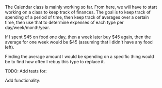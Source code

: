 The Calendar class is mainly working so far. From here, we will have to start
working on a class to keep track of finances. The goal is to keep track of
spending of a period of time, then keep track of averages over a certain time,
then use that to determine expenses of each type per day/week/month/year.

If I spent $45 on food one day, then a week later buy $45 again, then the
average for one week would be $45 (assuming that I didn't have any food left).

Finding the average amount I would be spending on a specific thing would
be to find how often I rebuy this type to replace it.

TODO:
Add tests for:

Add functionality:
